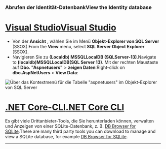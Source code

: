 ### <a name="view-the-identity-database"></a><span data-ttu-id="f5f6b-101">Abrufen der Identität-Datenbank</span><span class="sxs-lookup"><span data-stu-id="f5f6b-101">View the Identity database</span></span>

# <a name="visual-studiotabvisual-studio"></a>[<span data-ttu-id="f5f6b-102">Visual Studio</span><span class="sxs-lookup"><span data-stu-id="f5f6b-102">Visual Studio</span></span>](#tab/visual-studio) 

* <span data-ttu-id="f5f6b-103">Von der **Ansicht** , wählen Sie im Menü **Objekt-Explorer von SQL Server** (SSOX).</span><span class="sxs-lookup"><span data-stu-id="f5f6b-103">From the **View** menu, select **SQL Server Object Explorer** (SSOX).</span></span>
* <span data-ttu-id="f5f6b-104">Navigieren Sie zu **(Localdb) MSSQLLocalDB (SQLServer-13)**.</span><span class="sxs-lookup"><span data-stu-id="f5f6b-104">Navigate to **(localdb)MSSQLLocalDB(SQL Server 13)**.</span></span> <span data-ttu-id="f5f6b-105">Mit der rechten Maustaste auf **Dbo. "Aspnetusers"** > **zeigen Daten**:</span><span class="sxs-lookup"><span data-stu-id="f5f6b-105">Right-click on **dbo.AspNetUsers** > **View Data**:</span></span>

![Über das Kontextmenü für die Tabelle "aspnetusers" im Objekt-Explorer von SQL Server](~/security/authentication/accconfirm/_static/ssox.png)

# <a name="net-core-clitabnetcore-cli"></a>[<span data-ttu-id="f5f6b-107">.NET Core-CLI</span><span class="sxs-lookup"><span data-stu-id="f5f6b-107">.NET Core CLI</span></span>](#tab/netcore-cli)

<span data-ttu-id="f5f6b-108">Es gibt viele Drittanbieter-Tools, die Sie herunterladen können, verwalten und Anzeigen von einer SQLite-Datenbank, z. B. [DB Browser for SQLite](http://sqlitebrowser.org/).</span><span class="sxs-lookup"><span data-stu-id="f5f6b-108">There are many third party tools you can download to manage and view a SQLite database, for example [DB Browser for SQLite](http://sqlitebrowser.org/).</span></span>

---